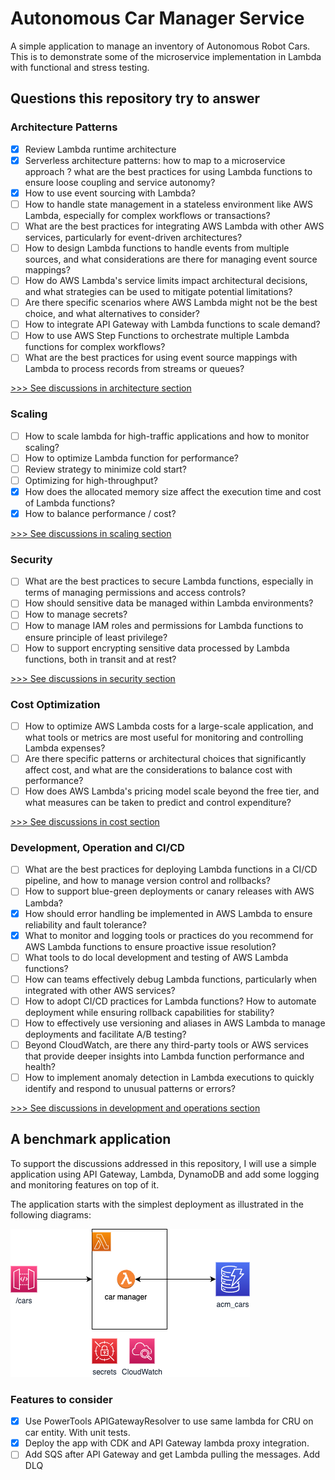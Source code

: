 # Autonomous Car Manager Service

A simple application to manage an inventory of Autonomous Robot Cars. This is to demonstrate some of the microservice implementation in Lambda with functional and stress testing.

## Questions this repository try to answer

### Architecture Patterns

* [x] Review Lambda runtime architecture
* [x] Serverless architecture patterns: how to map to a microservice approach ? what are the best practices for using Lambda functions to ensure loose coupling and service autonomy?
* [x] How to use event sourcing with Lambda? 
* [ ] How to handle state management in a stateless environment like AWS Lambda, especially for complex workflows or transactions?
* [ ] What are the best practices for integrating AWS Lambda with other AWS services, particularly for event-driven architectures?
* [ ] How to design Lambda functions to handle events from multiple sources, and what considerations are there for managing event source mappings?
* [ ] How do AWS Lambda's service limits impact architectural decisions, and what strategies can be used to mitigate potential limitations?
* [ ] Are there specific scenarios where AWS Lambda might not be the best choice, and what alternatives to consider?
* [ ] How to integrate API Gateway with Lambda functions to scale demand? 
* [ ] How to use AWS Step Functions to orchestrate multiple Lambda functions for complex workflows?
* [ ] What are the best practices for using event source mappings with Lambda to process records from streams or queues?

[>>> See discussions in architecture section](./architecture.md)

### Scaling

* [ ] How to scale lambda for high-traffic applications and how to monitor scaling?
* [ ] How to optimize Lambda function for performance?
* [ ] Review strategy to minimize cold start?
* [ ] Optimizing for high-throughput?
* [x] How does the allocated memory size affect the execution time and cost of Lambda functions?
* [x] How to balance performance / cost?

[>>> See discussions in scaling section](./scaling.md)

### Security

* [ ] What are the best practices to secure Lambda functions, especially in terms of managing permissions and access controls?
* [ ] How should sensitive data be managed within Lambda environments?
* [ ] How to manage secrets?
* [ ] How to manage IAM roles and permissions for Lambda functions to ensure principle of least privilege?
* [ ] How to support encrypting sensitive data processed by Lambda functions, both in transit and at rest?

[>>> See discussions in security section](./security.md)

### Cost Optimization

* [ ] How to optimize AWS Lambda costs for a large-scale application, and what tools or metrics are most useful for monitoring and controlling Lambda expenses?
* [ ] Are there specific patterns or architectural choices that significantly affect cost, and what are the considerations to balance cost with performance?
* [ ] How does AWS Lambda's pricing model scale beyond the free tier, and what measures can be taken to predict and control expenditure?

[>>> See discussions in cost section](./cost.md)

### Development, Operation and CI/CD

* [ ] What are the best practices for deploying Lambda functions in a CI/CD pipeline, and how to manage version control and rollbacks?
* [ ] How to support blue-green deployments or canary releases with AWS Lambda?
* [x] How should error handling be implemented in AWS Lambda to ensure reliability and fault tolerance?
* [x] What to monitor and logging tools or practices do you recommend for AWS Lambda functions to ensure proactive issue resolution?
* [ ] What tools to do local development and testing of AWS Lambda functions?
* [ ] How can teams effectively debug Lambda functions, particularly when integrated with other AWS services?
* [ ] How to adopt CI/CD practices for Lambda functions? How to automate deployment while ensuring rollback capabilities for stability?
* [ ] How to effectively use versioning and aliases in AWS Lambda to manage deployments and facilitate A/B testing?
* [ ] Beyond CloudWatch, are there any third-party tools or AWS services that provide deeper insights into Lambda function performance and health?
* [ ] How to implement anomaly detection in Lambda executions to quickly identify and respond to unusual patterns or errors?

[>>> See discussions in development and operations section](./dev_ops.md)

## A benchmark application

To support the discussions addressed in this repository, I will use a simple application using API Gateway, Lambda, DynamoDB and add some logging and monitoring features on top of it.

The application starts with the simplest deployment as illustrated in the following diagrams:

![](./diagrams/acm-base.drawio.png)

### Features to consider

* [x] Use PowerTools APIGatewayResolver to use same lambda for CRU on car entity. With unit tests.
* [x] Deploy the app with CDK and API Gateway lambda proxy integration. 
* [ ] Add SQS after API Gateway and get Lambda pulling the messages. Add DLQ
